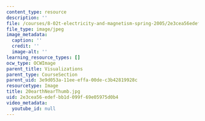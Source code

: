 ```yaml
---
content_type: resource
description: ''
file: /courses/8-02t-electricity-and-magnetism-spring-2005/2e3cea56edefbb1d099f69e05975d0b4_20earthNearThumb.jpg
file_type: image/jpeg
image_metadata:
  caption: ''
  credit: ''
  image-alt: ''
learning_resource_types: []
ocw_type: OCWImage
parent_title: Visualizations
parent_type: CourseSection
parent_uid: 3e9d053a-11ee-effa-00de-c3b42819928c
resourcetype: Image
title: 20earthNearThumb.jpg
uid: 2e3cea56-edef-bb1d-099f-69e05975d0b4
video_metadata:
  youtube_id: null
---
```

